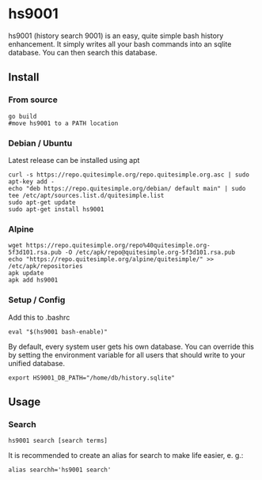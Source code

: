 # hs9001
hs9001 (history search 9001) is an easy, quite simple bash history enhancement. It simply writes all
your bash commands into an sqlite database. You can then search this database.


## Install

### From source
```
go build
#move hs9001 to a PATH location
```

### Debian / Ubuntu
Latest release can be installed using apt
```
curl -s https://repo.quitesimple.org/repo.quitesimple.org.asc | sudo apt-key add -
echo "deb https://repo.quitesimple.org/debian/ default main" | sudo tee /etc/apt/sources.list.d/quitesimple.list
sudo apt-get update
sudo apt-get install hs9001
```

### Alpine
```
wget https://repo.quitesimple.org/repo%40quitesimple.org-5f3d101.rsa.pub -O /etc/apk/repo@quitesimple.org-5f3d101.rsa.pub
echo "https://repo.quitesimple.org/alpine/quitesimple/" >> /etc/apk/repositories
apk update
apk add hs9001
```


### Setup / Config

Add this to .bashrc

```
eval "$(hs9001 bash-enable)"
```
By default, every system user gets his own database. You can override this by setting the environment variable
for all users that should write to your unified database.

```
export HS9001_DB_PATH="/home/db/history.sqlite"
```

## Usage
### Search

```
hs9001 search [search terms]
```

It is recommended to create an alias for search to make life easier, e. g.:

```
alias searchh='hs9001 search'
```


